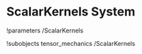 <!-- MOOSE System Documentation Stub: Remove this when content is added. -->
# ScalarKernels System
!parameters /ScalarKernels

!subobjects tensor_mechanics /ScalarKernels

